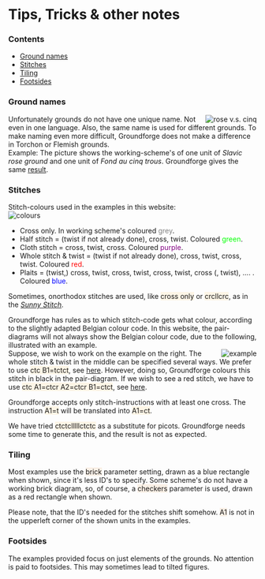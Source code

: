 <body>
<h1>Tips, Tricks & other notes</h1>

<h3>Contents</h3>
<p><ul>
<li><a href="#trck-grna">Ground names</a></li>
<li><a href="#trck-stch">Stitches</a></li>
<li><a href="#trck-tile">Tiling</a></li>
<li><a href="#trck-foot">Footsides</a></li>
</ul></p>

<h3 id="trck-grna">Ground names</h3>
<p>
<img alt="rose v.s. cinq" align="right" src="https://maetempels.github.io/MAE-gf/images_wt/gf-slaaf-vierge.png">
Unfortunately grounds do not have one unique name. Not even in one language. Also, the same name is used for different grounds. To make naming even more difficult, Groundforge does not make a difference in Torchon or Flemish grounds.<br> 
Example: The picture shows the working-scheme's of one unit of <i>Slavic rose ground</i> and one unit of <i>Fond au cinq trous</i>. Groundforge gives the same 
<a href="https://d-bl.github.io/GroundForge/index.html?m=5831%20-4-7%3Bbricks%3B16%3B16%3B0%3B0&s1=ct%20A1%3Dctct%20C1%3Dctct">result</a>.
</p>

<h3 id="trck-stch">Stitches</h3>
<p>
Stitch-colours used in the examples in this website:<br>
<img alt="colours" align="left" src="https://maetempels.github.io/MAE-gf/images_wt/gf-kleurtjes.png">
<br>
<ul>
<li>Cross only. In working scheme's coloured <font style="color:grey; background-color:white;">grey</font>.</li>
<li>Half stitch = (twist if not already done), cross, twist. Coloured <font style="color:lime; background-color:white;">green</font>.</li>
<li>Cloth stitch = cross, twist, cross. Coloured <font style="color:purple; background-color:white;">purple</font>.</li>
<li>Whole stitch & twist = (twist if not already done), cross, twist, cross, twist. Coloured <font style="color:red; background-color:white;">red</font>.</li>
<li>Plaits = (twist,) cross, twist, cross, twist, cross, twist, cross (, twist), .... . Coloured <font style="color:blue; background-color:white;">blue</font>.</li>
</ul></p>
<p>
Sometimes, onorthodox stitches are used, like <font style="background-color:oldlace;">cross only</font> or <font style="background-color:oldlace;">crcllcrc</font>, as in the 
<a href="https://github.com/MAETempels/MAE-gf/wiki/Marian's-patterns#sunny-stitch"><i>Sunny Stitch</i></a>.
</p>
<p>
Groundforge has rules as to which stitch-code gets what colour, according to the slightly adapted Belgian colour code. In this website, the pair-diagrams will not always show the Belgian colour code, due to the following, illustrated with an example. <br>

<img alt="example" align="right" src="https://maetempels.github.io/MAE-gf/images_wt/gf-tctct.png">
Suppose, we wish to work on the example on the right. The whole stitch & twist in the middle can be specified several ways. We prefer to use <font style="background-color:oldlace;">ctc B1=tctct</font>, see 
<a href="https://d-bl.github.io/GroundForge/index.html?m=88%2011%3Bbricks%3B16%3B16%3B0%3B0&s1=ctc%20B1%3Dtctct">here</a>. 
However, doing so, Groundforge colours this stitch in black in the pair-diagram. If we wish to see a red stitch, we have to use <font style="background-color:oldlace;">ctc A1=ctcr A2=ctcr B1=ctct</font>, see 
<a href="https://d-bl.github.io/GroundForge/index.html?m=88%2011%3Bbricks%3B16%3B16%3B0%3B0&s1=ctc%20B1%3Dctct%20A2%3Dctcr%20A1%3Dctcr">here</a>.
</p>
<p>
Groundforge accepts only stitch-instructions with at least one cross. The instruction <font style="background-color:oldlace;">A1=t</font> will be translated into <font style="background-color:oldlace;">A1=ct</font>. </p>
<p>
We have tried <font style="background-color:oldlace;">ctctclllllctctc</font> as a substitute for picots. Groundforge needs some time to generate this, and the result is not as expected.
</p>

<h3 id="trck-tile">Tiling</h3>
<p>
Most examples use the <font style="background-color:linen;">brick</font> parameter setting, drawn as a blue rectangle when shown, since it's less ID's to specify. Some scheme's do not have a working brick diagram, so, of course, a <font style="background-color:linen;">checkers</font> parameter is used, drawn as a red rectangle when shown. <br>

Please note, that the ID's needed for the stitches shift somehow. <font style="background-color:linen;">A1</font> is not in the upperleft corner of the shown units in the examples.
</p>

<h3 id="trck-foot">Footsides</h3>
<p>
The examples provided focus on just elements of the grounds. No attention is paid to footsides. This may sometimes lead to tilted figures.
</p> 

</body>
